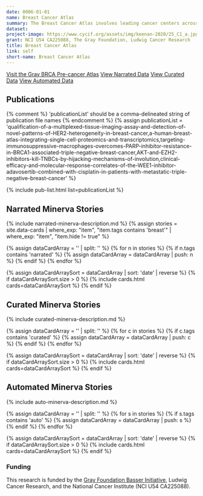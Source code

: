 ```yaml
---
date: 0006-01-01
name: Breast Cancer Atlas
summary: The Breast Cancer Atlas involves leading cancer centers across the US focused on collecting and analyzing diverse genomic and imaging on breast and ovarian cancers. The goal of the effort is to understand pre-cancer states, develop new diagnostics that detect cancer before it spreads, and improve disease management and prevention strategies. For research specifically on BRCA-positive breast cancer, visit the [Gray BRCA Pre-cancer Atlas](https://www.graybrcaatlas.org/).
dataset:
project-image: https://www.cycif.org/assets/img/keenan-2020/25_C1_a.jpg
grant: NCI U54 CA225088, The Gray Foundation, Ludwig Cancer Research
title: Breast Cancer Atlas
link: self
short-name: Breast Cancer Atlas
---
```


<a href="https://www.graybrcaatlas.org/" class="button">Visit the Gray BRCA Pre-cancer Atlas</a>
<a href="#narrated-minerva-stories" class="button2">View Narrated Data</a>
<a href="#curated-minerva-stories" class="button2">View Curated Data</a>
<a href="#automated-minerva-stories" class="button2">View Automated Data</a>

## Publications
{% comment %}
  'publicationList' should be a comma-delineated string of publication file names
{% endcomment %}
{% assign publicationList = 'qualification-of-a-multiplexed-tissue-imaging-assay-and-detection-of-novel-patterns-of-HER2-heterogeneity-in-breast-cancer,a-human-breast-atlas-integrating-single-cell-proteomics-and-transcriptomics,targeting-immunosuppressive-macrophages-overcomes-PARP-inhibitor-resistance-in-BRCA1-associated-triple-negative-breast-cancer,AKT-and-EZH2-inhibitors-kill-TNBCs-by-hijacking-mechanisms-of-involution,clinical-efficacy-and-molecular-response-correlates-of-the-WEE1-inhibitor-adavosertib-combined-with-cisplatin-in-patients-with-metastatic-triple-negative-breast-cancer' %}

{% include pub-list.html list=publicationList %}

## Narrated Minerva Stories
{% include narrated-minerva-description.md %}
{%
    assign stories = site.data-cards
    | where_exp: "item", "item.tags contains 'breast'"
    | where_exp: "item", "item.hide != true"
%}

{% assign dataCardArray = '' | split: '' %}
{% for n in stories %}
  {% if n.tags contains 'narrated' %}
    {% assign dataCardArray = dataCardArray | push: n %}
  {% endif %}
{% endfor %}

{% assign dataCardArraySort = dataCardArray | sort: 'date' | reverse %}
{% if dataCardArraySort.size > 0 %}
  {% include cards.html cards=dataCardArraySort %}
{% endif %}

## Curated Minerva Stories
{% include curated-minerva-description.md %}

{% assign dataCardArray = '' | split: '' %}
{% for c in stories %}
  {% if c.tags contains 'curated' %}
    {% assign dataCardArray = dataCardArray | push: c %}
  {% endif %}
{% endfor %}

{% assign dataCardArraySort = dataCardArray | sort: 'date' | reverse %}
{% if dataCardArraySort.size > 0 %}
  {% include cards.html cards=dataCardArraySort %}
{% endif %}


## Automated Minerva Stories
{% include auto-minerva-description.md %}

{% assign dataCardArray = '' | split: '' %}
{% for s in stories %}
  {% if s.tags contains 'auto' %}
    {% assign dataCardArray = dataCardArray | push: s %}
  {% endif %}
{% endfor %}

{% assign dataCardArraySort = dataCardArray | sort: 'date' | reverse %}
{% if dataCardArraySort.size > 0 %}
  {% include cards.html cards=dataCardArraySort %}
{% endif %}

### Funding
This research is funded by the [Gray Foundation Basser Initiative](https://www.grayfoundation.org/program-areas/basser/), Ludwig Cancer Research, and the National Cancer Institute (NCI U54 CA225088).
